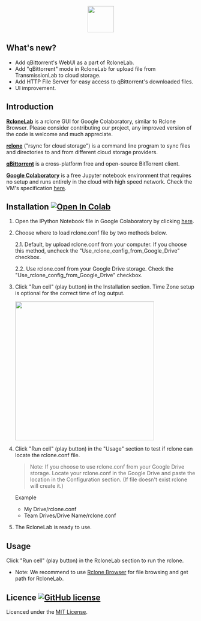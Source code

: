 <p align="center">
  <img height="70" src="https://minormole.github.io/RcloneLab/img/title_rclonelab.png">
</p>

## What's new?

- Add qBittorrent's WebUI as a part of RcloneLab.
- Add "qBittorrent" mode in RcloneLab for upload file from TransmissionLab to cloud storage.
- Add HTTP File Server for easy access to qBittorrent's downloaded files.
- UI improvement.

## Introduction

[**RcloneLab**](https://minormole.github.io/RcloneLab/) is a rclone GUI for Google Colaboratory, similar to Rclone Browser. Please consider contributing our project, any improved version of the code is welcome and much appreciate.

[**rclone**](https://rclone.org/) ("rsync for cloud storage") is a command line program to sync files and directories to and from different cloud storage providers.

[**qBittorrent**](https://www.qbittorrent.org/) is a cross-platform free and open-source BitTorrent client.

[**Google Colaboratory**](https://colab.research.google.com/) is a free Jupyter notebook environment that requires no setup and runs entirely in the cloud with high speed network. Check the VM's specification [here](https://github.com/MinorMole/RcloneLab/tree/master/VM's%20specification).

## Installation [![Open In Colab](https://colab.research.google.com/assets/colab-badge.svg)](https://colab.research.google.com/github/MinorMole/RcloneLab/blob/master/RcloneLab.ipynb)

1. Open the IPython Notebook file in Google Colaboratory by clicking [here](https://colab.research.google.com/github/MinorMole/RcloneLab/blob/master/RcloneLab.ipynb).
  
2. Choose where to load rclone.conf file by two methods below.

    2.1. Default, by upload rclone.conf from your computer. If you choose this method, uncheck the "Use_rclone_config_from_Google_Drive" checkbox.

    2.2. Use rclone.conf from your Google Drive storage. Check the "Use_rclone_config_from_Google_Drive" checkbox.
    
2. Click "Run cell" (play button) in the Installation section. Time Zone setup is optional for the correct time of log output.

    <img width="370" src="https://minormole.github.io/RcloneLab/docs/01.png">
  
4. Click "Run cell" (play button) in the "Usage" section to test if rclone can locate the rclone.conf file.

    > Note: If you choose to use rclone.conf from your Google Drive storage. Locate your rclone.conf in the Google Drive and paste the location in the Configuration section. (If file doesn't exist rclone will create it.)
    
    Example
    - My Drive/rclone.conf
    - Team Drives/Drive Name/rclone.conf

5. The RcloneLab is ready to use.

## Usage

Click "Run cell" (play button) in the RcloneLab section to run the rclone.

- Note: We recommend to use [Rclone Browser](https://github.com/DinCahill/RcloneBrowser) for file browsing and get path for RcloneLab.

## Licence [![GitHub license](https://img.shields.io/github/license/MinorMole/RcloneLab.svg)](https://github.com/MinorMole/RcloneLab/blob/master/LICENSE)

Licenced under the [MIT License](https://github.com/MinorMole/RcloneLab/blob/master/LICENSE).
